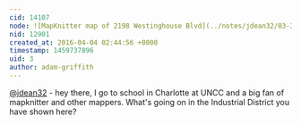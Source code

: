 ```yaml
---
cid: 14107
node: ![MapKnitter map of 2198 Westinghouse Blvd](../notes/jdean32/03-31-2016/mapknitter-map-of-2198-westinghouse-blvd)
nid: 12901
created_at: 2016-04-04 02:44:56 +0000
timestamp: 1459737896
uid: 3
author: adam-griffith
---
```


[@jdean32](/profile/jdean32) - hey there, I go to school in Charlotte at UNCC and a big fan of mapknitter and other mappers.  What's going on in the Industrial District you have shown here?